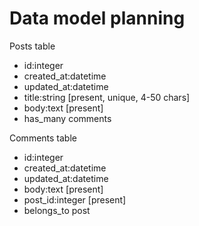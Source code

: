 # Data model planning

Posts table
- id:integer
- created_at:datetime
- updated_at:datetime
- title:string [present, unique, 4-50 chars]
- body:text [present]
- has_many comments

Comments table
- id:integer
- created_at:datetime
- updated_at:datetime
- body:text [present]
- post_id:integer [present]
- belongs_to post